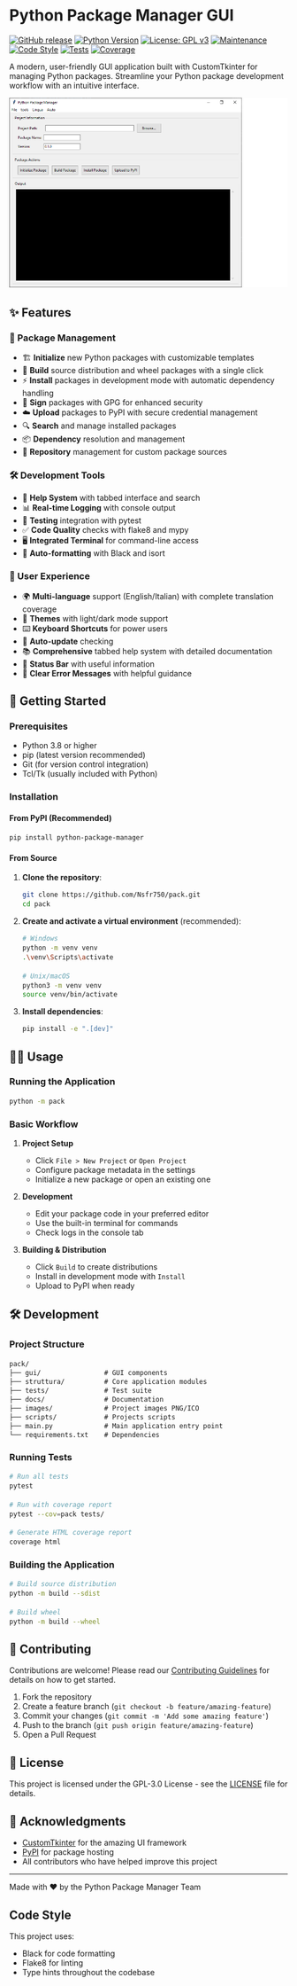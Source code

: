 # Python Package Manager GUI

[![GitHub release](https://img.shields.io/badge/release-v1.3.0-green.svg?style=for-the-badge)](https://github.com/Nsfr750/pack/releases/tag/v1.3.0)
[![Python Version](https://img.shields.io/badge/python-3.8+-blue?style=for-the-badge&logo=python&logoColor=white)](https://www.python.org/)
[![License: GPL v3](https://img.shields.io/badge/License-GPLv3-blue.svg?style=for-the-badge)](https://www.gnu.org/licenses/gpl-3.0)
[![Maintenance](https://img.shields.io/badge/Maintained%3F-yes-green.svg?style=for-the-badge)](https://github.com/Nsfr750/pack/graphs/commit-activity)
[![Code Style](https://img.shields.io/badge/code%20style-black-000000.svg?style=for-the-badge)](https://github.com/psf/black)
[![Tests](https://img.shields.io/badge/tests-passing-green?style=for-the-badge)](https://github.com/Nsfr750/pack/actions)
[![Coverage](https://img.shields.io/badge/coverage-95%25-brightgreen?style=for-the-badge)](https://codecov.io/gh/Nsfr750/pack)

A modern, user-friendly GUI application built with CustomTkinter for managing Python packages.
Streamline your Python package development workflow with an intuitive interface.

![Python Package Manager Screenshot](images/screenshot.png)

## ✨ Features

### 🚀 Package Management

- 🏗️ **Initialize** new Python packages with customizable templates
- 🔧 **Build** source distribution and wheel packages with a single click
- ⚡ **Install** packages in development mode with automatic dependency handling
- 🔐 **Sign** packages with GPG for enhanced security
- ☁️ **Upload** packages to PyPI with secure credential management
- 🔍 **Search** and manage installed packages
- 📦 **Dependency** resolution and management
- 🔄 **Repository** management for custom package sources

### 🛠️ Development Tools

- 📝 **Help System** with tabbed interface and search
- 📊 **Real-time Logging** with console output
- 🧪 **Testing** integration with pytest
- ✅ **Code Quality** checks with flake8 and mypy
- 🖥️ **Integrated Terminal** for command-line access
- 🔄 **Auto-formatting** with Black and isort

### 🎨 User Experience

- 🌍 **Multi-language** support (English/Italian) with complete translation coverage
- 🎨 **Themes** with light/dark mode support
- ⌨️ **Keyboard Shortcuts** for power users
- 🔄 **Auto-update** checking
- 📚 **Comprehensive** tabbed help system with detailed documentation
- 🚦 **Status Bar** with useful information
- 💬 **Clear Error Messages** with helpful guidance

## 🚀 Getting Started

### Prerequisites

- Python 3.8 or higher
- pip (latest version recommended)
- Git (for version control integration)
- Tcl/Tk (usually included with Python)

### Installation

#### From PyPI (Recommended)

```bash
pip install python-package-manager
```

#### From Source

1. **Clone the repository**:

   ```bash
   git clone https://github.com/Nsfr750/pack.git
   cd pack
   ```

2. **Create and activate a virtual environment** (recommended):

   ```bash
   # Windows
   python -m venv venv
   .\venv\Scripts\activate
   
   # Unix/macOS
   python3 -m venv venv
   source venv/bin/activate
   ```

3. **Install dependencies**:

   ```bash
   pip install -e ".[dev]"
   ```

## 🏃‍♂️ Usage

### Running the Application

```bash
python -m pack
```

### Basic Workflow

1. **Project Setup**
   - Click `File > New Project` or `Open Project`
   - Configure package metadata in the settings
   - Initialize a new package or open an existing one

2. **Development**
   - Edit your package code in your preferred editor
   - Use the built-in terminal for commands
   - Check logs in the console tab

3. **Building & Distribution**
   - Click `Build` to create distributions
   - Install in development mode with `Install`
   - Upload to PyPI when ready

## 🛠️ Development

### Project Structure

```text
pack/
├── gui/                # GUI components
├── struttura/          # Core application modules
├── tests/              # Test suite
├── docs/               # Documentation
├── images/             # Project images PNG/ICO
├── scripts/            # Projects scripts
├── main.py             # Main application entry point
└── requirements.txt    # Dependencies
```

### Running Tests

```bash
# Run all tests
pytest

# Run with coverage report
pytest --cov=pack tests/

# Generate HTML coverage report
coverage html
```

### Building the Application

```bash
# Build source distribution
python -m build --sdist

# Build wheel
python -m build --wheel
```

## 🤝 Contributing

Contributions are welcome! Please read our [Contributing Guidelines](CONTRIBUTING.md) for details on how to get started.

1. Fork the repository
2. Create a feature branch (`git checkout -b feature/amazing-feature`)
3. Commit your changes (`git commit -m 'Add some amazing feature'`)
4. Push to the branch (`git push origin feature/amazing-feature`)
5. Open a Pull Request

## 📄 License

This project is licensed under the GPL-3.0 License - see the [LICENSE](LICENSE) file for details.

## 🙏 Acknowledgments

- [CustomTkinter](https://github.com/TomSchimansky/CustomTkinter) for the amazing UI framework
- [PyPI](https://pypi.org/) for package hosting
- All contributors who have helped improve this project

---

Made with ❤️ by the Python Package Manager Team

## Code Style

This project uses:

- Black for code formatting
- Flake8 for linting
- Type hints throughout the codebase
